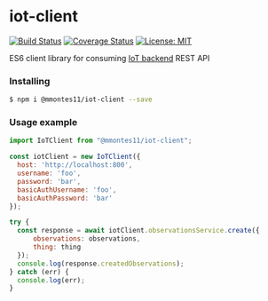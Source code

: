 # iot-client
[![Build Status](https://travis-ci.org/mmontes11/iot-client.svg?branch=develop)](https://travis-ci.org/mmontes11/iot-client)
[![Coverage Status](https://coveralls.io/repos/github/mmontes11/iot-client/badge.svg?branch=develop)](https://coveralls.io/github/mmontes11/iot-client?branch=develop)
[![License: MIT](https://img.shields.io/badge/License-MIT-yellow.svg)](https://opensource.org/licenses/MIT)

ES6 client library for consuming [IoT backend](https://github.com/mmontes11/iot-backend) REST API

### Installing

```bash
$ npm i @mmontes11/iot-client --save
```

### Usage example

``` javascript
import IoTClient from "@mmontes11/iot-client";

const iotClient = new IoTClient({
  host: 'http://localhost:800',
  username: 'foo',
  password: 'bar',
  basicAuthUsername: 'foo',
  basicAuthPassword: 'bar'
});

try {
  const response = await iotClient.observationsService.create({
      observations: observations,
      thing: thing
  });
  console.log(response.createdObservations);
} catch (err) {
  console.log(err);
}
```
